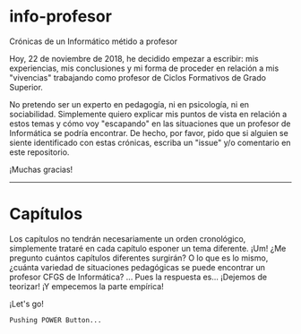 
# info-profesor

Crónicas de un Informático métido a profesor

Hoy, 22 de noviembre de 2018, he decidido empezar a escribir: mis experiencias, mis conclusiones y mi forma de proceder en relación a mis "vivencias" trabajando como profesor de Ciclos Formativos de Grado Superior.

No pretendo ser un experto en pedagogía, ni en psicología, ni en sociabilidad. Simplemente quiero explicar mis puntos de vista en relación a estos temas y cómo voy "escapando" en las situaciones que un profesor de Informática se podría encontrar. 
De hecho, por favor, pido que si alguien se siente identificado con estas crónicas, escriba un "issue" y/o comentario en este repositorio.

¡Muchas gracias!

---

# Capítulos

Los capítulos no tendrán necesariamente un orden cronológico, simplemente trataré en cada capítulo esponer un tema diferente. ¡Um! ¿Me pregunto cuántos capítulos diferentes surgirán?
O lo que es lo  mismo, ¿cuánta variedad de situaciones pedagógicas se puede encontrar un profesor CFGS de Informática? ... Pues la respuesta es...
¡Dejemos de teorizar! ¡Y empecemos la parte empírica!

¡Let's go!

```
Pushing POWER Button...
```

